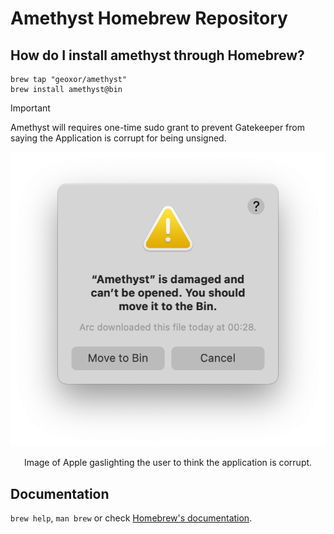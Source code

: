 # Amethyst Homebrew Repository

## How do I install amethyst through Homebrew?

```
brew tap "geoxor/amethyst"
brew install amethyst@bin
```

> [!IMPORTANT]
> Amethyst will requires one-time sudo grant to prevent Gatekeeper from saying the Application is corrupt for being unsigned.

<div align="center">
  <img src="https://raw.githubusercontent.com/Geoxor/homebrew-amethyst/refs/heads/main/static/gaslight.png"/>
  <p>Image of Apple gaslighting the user to think the application is corrupt.</p>
</div>


## Documentation

`brew help`, `man brew` or check [Homebrew's documentation](https://docs.brew.sh).
